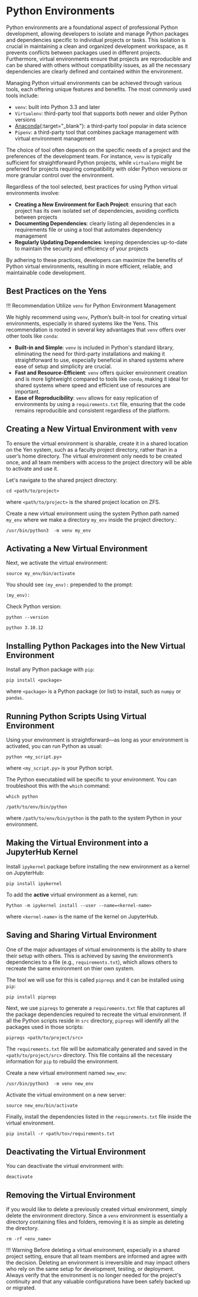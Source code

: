 # Python Environments

Python environments are a foundational aspect of professional Python development, allowing developers to isolate and manage Python packages and dependencies specific to individual projects or tasks. This isolation is crucial in maintaining a clean and organized development workspace, as it prevents conflicts between packages used in different projects. Furthermore, virtual environments ensure that projects are reproducible and can be shared with others without compatibility issues, as all the necessary dependencies are clearly defined and contained within the environment.

Managing Python virtual environments can be achieved through various tools, each offering unique features and benefits. The most commonly used tools include:

* `venv`: built into Python 3.3 and later
* `Virtualenv`: third-party tool that supports both newer and older Python versions
* [Anaconda](https://www.anaconda.com/products/distribution){:target="_blank"}: a third-party tool popular in data science
* `Pipenv`: a third-party tool that combines package management with virtual environment management

The choice of tool often depends on the specific needs of a project and the preferences of the development team. For instance, `venv` is typically sufficient for straightforward Python projects, while `virtualenv` might be preferred for projects requiring compatibility with older Python versions or more granular control over the environment.

Regardless of the tool selected, best practices for using Python virtual environments involve:

*  **Creating a New Environment for Each Project**: ensuring that each project has its own isolated set of dependencies, avoiding conflicts between projects
*  **Documenting Dependencies**: clearly listing all dependencies in a requirements file or using a tool that automates dependency management
*  **Regularly Updating Dependencies**: keeping dependencies up-to-date to maintain the security and efficiency of your projects

By adhering to these practices, developers can maximize the benefits of Python virtual environments, resulting in more efficient, reliable, and maintainable code development.

## Best Practices on the Yens

!!! Recommendation
    Utilize `venv` for Python Environment Management

We highly recommend using `venv`, Python’s built-in tool for creating virtual environments, especially in shared systems like the Yens. This recommendation is rooted in several key advantages that `venv` offers over other tools like `conda`:

* **Built-in and Simple**: `venv` is included in Python's standard library, eliminating the need for third-party installations and making it straightforward to use, especially beneficial in shared systems where ease of setup and simplicity are crucial.
* **Fast and Resource-Efficient**: `venv` offers quicker environment creation and is more lightweight compared to tools like `conda`, making it ideal for shared systems where speed and efficient use of resources are important.
* **Ease of Reproducibility**: `venv` allows for easy replication of environments by using a `requirements.txt` file, ensuring that the code remains reproducible and consistent regardless of the platform.

## Creating a New Virtual Environment with `venv`

To ensure the virtual environment is sharable, create it in a shared location on the Yen system, such as a faculty project directory, rather than in a user’s home directory. The virtual environment only needs to be created once, and all team members with access to the project directory will be able to activate and use it.

Let's navigate to the shared project directory:

```title="Terminal Command"
cd <path/to/project>
```
where `<path/to/project>` is the shared project location on ZFS.

Create a new virtual environment using the system Python path named `my_env` where we make a directory `my_env` inside the project directory.:

```title="Terminal Command"
/usr/bin/python3  -m venv my_env
```

## Activating a New Virtual Environment

Next, we activate the virtual environment:

```title="Terminal Command"
source my_env/bin/activate
```

You should see `(my_env):` prepended to the prompt:

```{ .yaml .no-copy title="Terminal Output" }
(my_env):
```

Check Python version:

```title="Terminal Command"
python --version
```
```{ .yaml .no-copy title="Terminal Output" }
python 3.10.12
```

## Installing Python Packages into the New Virtual Environment

Install any Python package with `pip`:

```title="Terminal Command"
pip install <package>
```

where `<package>` is a Python package (or list) to install, such as `numpy` or `pandas`.

## Running Python Scripts Using Virtual Environment

Using your environment is straightforward—as long as your environment is activated, you can run Python as usual:

```title="Terminal Command"
python <my_script.py>
```
where `<my_script.py>` is your Python script.

The Python executabled will be specific to your environment. You can troubleshoot this with the `which` command:

```title="Terminal Command"
which python
```
```{ .yaml .no-copy title="Terminal Output" }
/path/to/env/bin/python
```
where `/path/to/env/bin/python` is the path to the system Python in your environment.

## Making the Virtual Environment into a JupyterHub Kernel

Install `ipykernel` package before installing the new environment as a kernel on JupyterHub:

```title="Terminal Command"
pip install ipykernel
```

To add the **active** virtual environment as a kernel, run:

```title="Terminal Command"
Python -m ipykernel install --user --name=<kernel-name>
```

where `<kernel-name>` is the name of the kernel on JupyterHub.

## Saving and Sharing Virtual Environment

One of the major advantages of virtual environments is the ability to share their setup with others. This is achieved by saving the environment’s dependencies to a file (e.g., `requirements.txt`), which allows others to recreate the same environment on thier own system.

The tool we will use for this is called `pipreqs` and it can be installed using `pip`:

```title="Terminal Command"
pip install pipreqs
```

Next, we use `pipreqs` to generate a `requirements.txt` file that captures all the package dependencies required to recreate the virtual environment. If all the Python scripts reside in `src` directory, `pipreqs` will identify all the packages used in those scripts:

```title="Terminal Command"
pipreqs <path/to/project/src>
```

The `requirements.txt` file will be automatically generated and saved in the `<path/to/project/src>` directory. This file contains all the necessary information for `pip` to rebuild the environment.

Create a new virtual environment named `new_env`:

```title="Terminal Command"
/usr/bin/python3  -m venv new_env
```

Activate the virtual environment on a new server:

```title="Terminal Command"
source new_env/bin/activate
```

Finally, install the dependencies listed in the `requirements.txt` file inside the virtual environment.

```title="Terminal Command"
pip install -r <path/to>/requirements.txt
```

## Deactivating the Virtual Environment

You can deactivate the virtual environment with:

```title="Terminal Command"
deactivate
```

## Removing the Virtual Environment

If you would like to delete a previously created virtual environment, simply delete the environment directory. Since a `venv` environment is essentially a directory containing files and folders, removing it is as simple as deleting the directory.

```title="Terminal Command"
rm -rf <env_name>
```

!!! Warning
    Before deleting a virtual environment, especially in a shared project setting, ensure that all team members are informed and agree with the decision. Deleting an environment is irreversible and may impact others who rely on the same setup for development, testing, or deployment. Always verify that the environment is no longer needed for the project's continuity and that any valuable configurations have been safely backed up or migrated.